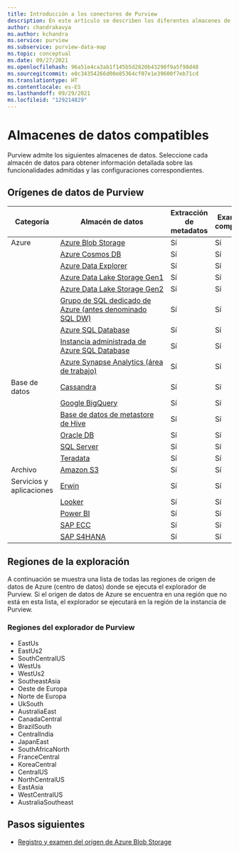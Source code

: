```yaml
---
title: Introducción a los conectores de Purview
description: En este artículo se describen los diferentes almacenes de datos y funcionalidades admitidos en Purview
author: chandrakavya
ms.author: kchandra
ms.service: purview
ms.subservice: purview-data-map
ms.topic: conceptual
ms.date: 09/27/2021
ms.openlocfilehash: 96a51e4ca3ab1f145b5d2820b43290f9a5f98d48
ms.sourcegitcommit: e8c34354266d00e85364cf07e1e39600f7eb71cd
ms.translationtype: HT
ms.contentlocale: es-ES
ms.lasthandoff: 09/29/2021
ms.locfileid: "129214829"
---
```

# <a name="supported-data-stores"></a>Almacenes de datos compatibles

Purview admite los siguientes almacenes de datos. Seleccione cada almacén de datos para obtener información detallada sobre las funcionalidades admitidas y las configuraciones correspondientes.

## <a name="purview-data-sources"></a>Orígenes de datos de Purview

|**Categoría**|  **Almacén de datos**  |**Extracción de metadatos**|**Examen completo**|**Examen incremental**|**Examen con ámbito**|**Clasificación**|**Lineage**|
|---|---|---|---|---|---|---|---|
| Azure | [Azure Blob Storage](register-scan-azure-blob-storage-source.md)| Sí| Sí| Sí| Sí| Sí| Sí|
||[Azure Cosmos DB](register-scan-azure-cosmos-database.md)|Sí| Sí| Sí| Sí| Sí| Sí|
||[Azure Data Explorer](register-scan-azure-data-explorer.md)|Sí| Sí| Sí| Sí| Sí| Sí|
||[Azure Data Lake Storage Gen1](register-scan-adls-gen1.md)|Sí| Sí| Sí| Sí| Sí| Sí|
||[Azure Data Lake Storage Gen2](register-scan-adls-gen2.md)|Sí| Sí| Sí| Sí| Sí| Sí|
||[Grupo de SQL dedicado de Azure (antes denominado SQL DW)](register-scan-azure-synapse-analytics.md)|Sí| Sí| No| Sí| Sí| Sí|
||[Azure SQL Database](register-scan-azure-sql-database.md)|Sí| Sí| No| Sí| Sí| Sí|
||[Instancia administrada de Azure SQL Database](register-scan-azure-sql-database-managed-instance.md)|Sí| Sí| No| Sí| Sí| Sí|
||[Azure Synapse Analytics (área de trabajo)](register-scan-synapse-workspace.md)|Sí| Sí| No| Sí| Sí| Sí|
|Base de datos|[Cassandra](register-scan-cassandra-source.md)|Sí| Sí| No| No| No| Sí|
||[Google BigQuery](register-scan-google-bigquery-source.md)|Sí| Sí| No| No| No| Sí|
||[Base de datos de metastore de Hive](register-scan-oracle-source.md)|Sí| Sí| No| No| No| Sí|
||[Oracle DB](register-scan-oracle-source.md)|Sí| Sí| No| No| No| Sí|
||[SQL Server](register-scan-on-premises-sql-server.md)|Sí| Sí| No| Sí| Sí| Sí|
||[Teradata](register-scan-teradata-source.md)|Sí| Sí| No| No| No| Sí|
|Archivo|[Amazon S3](register-scan-amazon-s3.md)|Sí| Sí| Sí| Sí| Sí| Sí|
|Servicios y aplicaciones|[Erwin](register-scan-erwin-source.md)|Sí| Sí| No| No| No| Sí|
||[Looker](register-scan-looker-source.md)|Sí| Sí| No| No| No| Sí|
||[Power BI](register-scan-power-bi-tenant.md)|Sí| Sí| No| No| No| Sí|
||[SAP ECC](register-scan-sapecc-source.md)|Sí| Sí| No| No| No| Sí|
||[SAP S4HANA](register-scan-saps4hana-source.md)|Sí| Sí| No| No| No| Sí|

## <a name="scan-regions"></a>Regiones de la exploración
A continuación se muestra una lista de todas las regiones de origen de datos de Azure (centro de datos) donde se ejecuta el explorador de Purview. Si el origen de datos de Azure se encuentra en una región que no está en esta lista, el explorador se ejecutará en la región de la instancia de Purview.
 
### <a name="purview-scanner-regions"></a>Regiones del explorador de Purview

- EastUs
- EastUs2 
- SouthCentralUS
- WestUs
- WestUs2
- SoutheastAsia
- Oeste de Europa
- Norte de Europa
- UkSouth
- AustraliaEast
- CanadaCentral
- BrazilSouth
- CentralIndia
- JapanEast
- SouthAfricaNorth
- FranceCentral
- KoreaCentral
- CentralUS
- NorthCentralUS
- EastAsia
- WestCentralUS
- AustraliaSoutheast

## <a name="next-steps"></a>Pasos siguientes

- [Registro y examen del origen de Azure Blob Storage](register-scan-azure-blob-storage-source.md)
